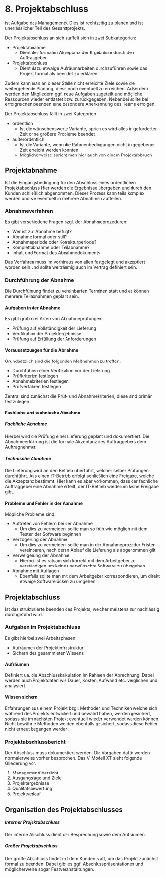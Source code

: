 # 8. Projektabschluss
ist Aufgabe des Managements. Dies ist rechtzeitig zu planen und ist unerlässlicher Teil des Gesamtprojekts.

Der Projektabschluss an sich staffelt sich in zwei Subkategorien:

- Projektabnahme
	- Dient der formalen Akzeptanz der Ergebnisse durch den Auftraggeber
- Projektabschluss
	- Dient dazu etwaige Aufräumarbeiten durchzuführen sowie das Projekt formal als beendet zu erklären

Zudem kann man an dieser Stelle nicht erreichte Ziele sowie die weitergehende Planung, diese noch eventuell zu erreichen.
Außerdem werden den Mitgliedern ggf. neue Aufgaben zugeteilt und mögliche Ressourcen wieder entlastet bzw. zurückgegeben.
Nebenbei sollte bei erfolgreichen beenden eine besondere Anerkennung des Teams erfolgen.

Der Projektabschluss fällt in zwei Kategorien

- ordentlich
	- Ist die wünschenswerte Variante, sprich es wird alles in geforderter Zeit ohne größere Probleme beendet
- außerordentlich
	- Ist die Variante, wenn die Rahmenbedingungen nicht in gegebener Zeit erreicht werden konnten
	- Möglicherweise spricht man hier auch von einem Projektabbruch

## Projektabnahme
Ist die Eingangsbedingung für den Abschluss eines ordentlichen Projektabschluss
Hier werden die Ergebnisse übergeben und durch den Kunden schließlich abgenommen.
Dieser Prozess kann teils komplex werden und sie eventuell in mehrere Abnahmen aufteilen.

### Abnahmeverfahren
Es gibt verschiedene Fragen bzgl. der Abnahmeprozeduren:

- Wer ist zur Abnahme befugt?
- Abnahme formal oder still?
- Abnahmeperiode oder Korrekturperiode?
- Komplettabnahme oder Teilabnahme?
- Inhalt und Format des Abnahmedokuments

Das Verfahren muss im vorhinaus von allen festgelegt und akzeptiert worden sein und sollte weiträumig auch im Vertrag definiert sein.

### Durchführung der Abnahme
Die Durchführung findet zu vereinbarten Terminen statt und es können mehrere Teilabnahmen geplant sein.

#### Aufgaben in der Abnahme
Es gibt grob drei Arten von Abnahmeprüfungen:

- Prüfung auf Vollständigkeit der Lieferung
- Verifikation der Projektergebnisse
- Prüfung auf Erfüllung der Anforderungen

#### Voraussetzungen für die Abnahme
Grundsätzlich sind die folgenden Maßnahmen zu treffen:

- Durchführen einer Verifikation vor der Lieferung
- Prüfkriterien festlegen
- Abnahmekriterien festlegen
- Prüfverfahren festlegen

Zentral sind zunächst die Prüf- und Abnahmekriterien, diese sind primär festzulegen.

#### Fachliche und technische Abnahme
##### Fachliche Abnahme
Hierbei wird die Prüfung einer Lieferung geplant und dokumentiert.
Die Abnahmeerklärung ist die formale Akzeptanz des Auftraggebers dem Auftragnehmer.

##### Technische Abnahme
Die Lieferung wird an den Betrieb überführt, welcher selber Prüfungen durchführt.
Aus einen IT-Betrieb erfolgt schließlich eine Freigabe, welche die Akzeptanz bestimmt.
Hier kann es aber vorkommen, dass der fachliche Auftraggeber eine Abnahme erteilt, der IT-Betrieb wiederum keine Freigabe gibt.

#### Probleme und Fehler in der Abnahme
Mögliche Probleme sind:

- Auftreten von Fehlern bei der Abnahme
	- Um dies zu vermeiden, sollte man so früh wie möglich mit dem Testen der Software beginnen
- Verzögerung der Abnahme
	- Um dies zu vermeiden, sollte man in der Abnahmeprozedur Fristen vereinbaren, nach deren Ablauf die Lieferung als abgenommen gilt
- Verweigerung der Abnahme
	- Hierbei ist es ratsam sich korrekt mit dem Arbeitgeber zu verständigen um keine unerwünschte Software zu übergeben
- Abnahme mit Auflagen
	- Ebenfalls sollte man mit dem Arbeitgeber korrespondieren, um direkt etwaige Softwarelücken zu umgehen

## Projektabschluss
Ist das strukturierte beenden des Projekts, welcher meistens nur nachlässig durchgeführt wird.

### Aufgaben im Projektabschluss
Es gibt hierbei zwei Arbeitsphasen:

- Aufräumen der Projektinfrastruktur
- Sichern des gesammleten Wissens

#### Aufräumen
Definiert ua. die Abschlusskalkulation im Rahmen der Abrechnung. Dabei werden auch Projektdaten wie Dauer, Kosten, Aufwand etc. verglichen und analysiert.

#### Wissen sichern
Erfahrungen aus einem Projekt bzgl. Methoden und Techniken welche sich während des Projekts entwickelt und bewährt haben, werden gesichert, sodass sie im nächsten Projekt eventuell wieder verwendet werden können.
Nicht bewährte Methoden werden ebenfalls gesichert, sodass diese Fehler nicht erneut begangen werden.

### Projektabschlussbericht
Der Abschluss muss dokumentiert werden. Die Vorgaben dafür werden normalerweise vorher besprochen.
Das V-Modell XT sieht folgende Gliederung vor:

1. Managementübersicht
2. Ausgangslage und Ziele
3. Projektergebnisse
4. Qualitätsbewertung
5. Projektverlauf

## Organisation des Projektabschlusses
##### Interner Projektabschluss
Der interne Abschluss dient der Besprechung sowie dem Aufräumen.

##### Großer Projektabschluss
Der große Abschluss findet mit dem Kunden statt, um das Projekt zunächst formal zu beenden. Dabei gibt es ggf. Abschlusspräsentationen und möglicherweise sogar Festveranstaltungen.
